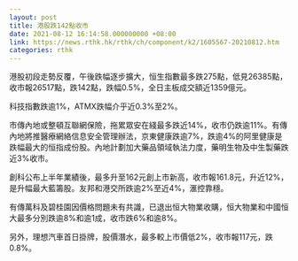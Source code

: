 ```yaml
---
layout: post
title: 港股跌142點收市
date: 2021-08-12 16:14:58.000000000 +08:00
link: https://news.rthk.hk/rthk/ch/component/k2/1605567-20210812.htm
categories: rthk
---
```


港股初段走勢反覆，午後跌幅逐步擴大，恒生指數最多跌275點，低見26385點，收市報26517點，跌142點，跌幅0.5%，全日主板成交額近1359億元。

科技指數跌逾1%，ATMX跌幅介乎近0.3%至2%。

市傳內地或整頓互聯網保險，拖累眾安在綫最多跌近14%，收市仍跌逾11%。有傳內地將推醫療網絡信息安全管理辦法，京東健康跌逾7%，跌逾4%的阿里健康是跌幅最大的恒指成份股。內地計劃加大藥品領域執法力度，藥明生物及中生製藥跌近3%收市。

創科公布上半年業績後，最多升至162元創上市新高，收市報161.8元，升近12%，是升幅最大藍籌股。友邦和港交所跌逾2%至近4%，滙控靠穩。

有傳萬科及碧桂園因價格問題未有共識，已退出恒大物業收購，恒大物業和中國恒大最多分別跌逾8%和逾1成，收市跌6%和逾8%。

另外，理想汽車首日掛牌，股價潛水，最多較上市價低2%，收市報117元，跌0.8%。
